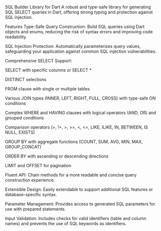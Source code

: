 SQL Builder Library for Dart
A robust and type-safe library for generating SQL SELECT queries in Dart, offering strong typing and protection against SQL injection.

Features
Type-Safe Query Construction: Build SQL queries using Dart objects and enums, reducing the risk of syntax errors and improving code readability.

SQL Injection Protection: Automatically parameterizes query values, safeguarding your application against common SQL injection vulnerabilities.

Comprehensive SELECT Support:

SELECT with specific columns or SELECT *

DISTINCT selections

FROM clause with single or multiple tables

Various JOIN types (INNER, LEFT, RIGHT, FULL, CROSS) with type-safe ON conditions

Complex WHERE and HAVING clauses with logical operators (AND, OR) and grouped conditions

Comparison operators (=, !=, >, >=, <, <=, LIKE, ILIKE, IN, BETWEEN, IS NULL, EXISTS)

GROUP BY with aggregate functions (COUNT, SUM, AVG, MIN, MAX, GROUP_CONCAT)

ORDER BY with ascending or descending directions

LIMIT and OFFSET for pagination

Fluent API: Chain methods for a more readable and concise query construction experience.

Extensible Design: Easily extendable to support additional SQL features or database-specific syntax.

Parameter Management: Provides access to generated SQL parameters for use with prepared statements.

Input Validation: Includes checks for valid identifiers (table and column names) and prevents the use of SQL keywords as identifiers.
